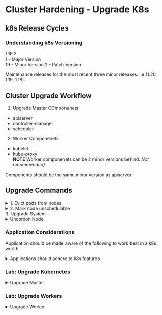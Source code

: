 # Cluster Hardening - Upgrade K8s

## k8s Release Cycles

### Understanding k8s Versioning
1.19.2  
1 - Major Version  
19 - Minor Version
2 - Patch Version

Maintenance releases for the most recent three minor releases. i.e (1.20, 1.19, 1.18).  


## Cluster Upgrade Workflow
1. Upgrade Master COmponenets
  - apiserver
  - controller-manager
  - scheduler
2. Worker Componenets
  - kubelet
  - kube-proxy  
  **NOTE** Worker componenets can be 2 minor versions behind. *Not recommended)*

Components should be the same minor version as apiserver.

## Upgrade Commands
<details>
  <summary>1. Evict pods from nodes</summary>
  
    # standard command
    kubectl drain
  
</details>

<details>
  <summary>2. Mark node unschedulable</summary>

    kubectl cordon <nodename>


</details>
3. Upgrade System
<details>
  <summary>Uncordon Node</summary>

    kubectl uncordon node

</details>

### Application Considerations

Application should be made aware of the following to work best in a k8s world:  
<details>
  <summary>Applications should adhere to k8s features</summary>

    1. Pod gracePeriod / Terminating state
    2. Pod Lifecycle Events
    3. PodDisruptionBudget

</details>

### Lab: Upgrade Kubernetes
<details>
  <summary>Upgrade Master</summary>

    1. kubeadm drain cks-master --ignore-daemonsets
    2. apt-cache show kubeadm | grep 1.19 # Get latest version of k8s
    3. apt install kubeadm=1.19.6-00 kubelet=1.19.6-00 kubectl=1.19.6-00
    4. sudo kubeadm upgrade plan
    5. kubeadm upgrade apply v1.19.6
    6. kubectl get node # verify master is ok
    7. kubectl uncordon cks-master

</details>

### Lab: Upgrade Workers
<details>
  <summary>Upgrade Worker</summary>

    1. kubectl drain cks-worker
    2. apt install kubeadm=1.19.6-00
    3. kubeadm version
    4. kubeadm upgrade node 
    5. apt install kubelet=1.19.6-00 kubectl=1.19.6-00 
    6. kubectl uncordon cks-worker

</details>